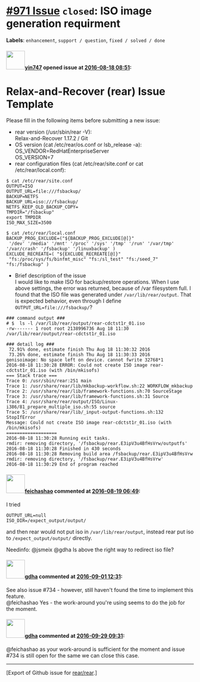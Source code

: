 [\#971 Issue](https://github.com/rear/rear/issues/971) `closed`: ISO image generation requirment
================================================================================================

**Labels**: `enhancement`, `support / question`, `fixed / solved / done`

#### <img src="https://avatars.githubusercontent.com/u/16514554?v=4" width="50">[yin747](https://github.com/yin747) opened issue at [2016-08-18 08:51](https://github.com/rear/rear/issues/971):

Relax-and-Recover (rear) Issue Template
=======================================

Please fill in the following items before submitting a new issue:

-   rear version (/usr/sbin/rear -V):  
    Relax-and-Recover 1.17.2 / Git
-   OS version (cat /etc/rear/os.conf or lsb\_release -a):  
    OS\_VENDOR=RedHatEnterpriseServer  
    OS\_VERSION=7
-   rear configuration files (cat /etc/rear/site.conf or cat
    /etc/rear/local.conf):

<!-- -->

    $ cat /etc/rear/site.conf
    OUTPUT=ISO
    OUTPUT_URL=file:///fsbackup/
    BACKUP=NETFS
    BACKUP_URL=iso:///fsbackup/
    NETFS_KEEP_OLD_BACKUP_COPY=
    TMPDIR="/fsbackup"
    export TMPDIR
    ISO_MAX_SIZE=3500

    $ cat /etc/rear/local.conf
    BACKUP_PROG_EXCLUDE=("${BACKUP_PROG_EXCLUDE[@]}"
     '/dev' '/media' '/mnt' '/proc' '/sys' '/tmp' '/run' '/var/tmp' '/var/crash' '/fsbackup' '/linuxbackup' )
    EXCLUDE_RECREATE=( "${EXCLUDE_RECREATE[@]}"
     "fs:/proc/sys/fs/binfmt_misc" "fs:/sl_test" "fs:/seed_7" "fs:/fsbackup" )

-   Brief description of the issue  
    I would like to make ISO for backup/restore operations. When I use
    above settings, the error was returned, because of /var filesystem
    full. I found that the ISO file was generated under
    `/var/lib/rear/output`. That is expected behavior, even through I
    define `OUTPUT_URL=file:///fsbackup/`?

<!-- -->

    ### command output ###
    # $  ls -l /var/lib/rear/output/rear-cdctst1r_01.iso
    -rw------- 1 root root 2138996736 Aug 18 11:30 /var/lib/rear/output/rear-cdctst1r_01.iso

    ### detail log ###
     72.91% done, estimate finish Thu Aug 18 11:30:32 2016
     73.26% done, estimate finish Thu Aug 18 11:30:33 2016
    genisoimage: No space left on device. cannot fwrite 32768*1
    2016-08-18 11:30:28 ERROR: Could not create ISO image rear-cdctst1r_01.iso (with /bin/mkisofs)
    === Stack trace ===
    Trace 0: /usr/sbin/rear:251 main
    Trace 1: /usr/share/rear/lib/mkbackup-workflow.sh:22 WORKFLOW_mkbackup
    Trace 2: /usr/share/rear/lib/framework-functions.sh:70 SourceStage
    Trace 3: /usr/share/rear/lib/framework-functions.sh:31 Source
    Trace 4: /usr/share/rear/output/ISO/Linux-i386/81_prepare_multiple_iso.sh:55 source
    Trace 5: /usr/share/rear/lib/_input-output-functions.sh:132 StopIfError
    Message: Could not create ISO image rear-cdctst1r_01.iso (with /bin/mkisofs)
    ===================
    2016-08-18 11:30:28 Running exit tasks.
    rmdir: removing directory, '/fsbackup/rear.E3ipV3u4BfHsVrw/outputfs'
    2016-08-18 11:30:28 Finished in 430 seconds
    2016-08-18 11:30:28 Removing build area /fsbackup/rear.E3ipV3u4BfHsVrw
    rmdir: removing directory, '/fsbackup/rear.E3ipV3u4BfHsVrw'
    2016-08-18 11:30:29 End of program reached

#### <img src="https://avatars.githubusercontent.com/u/5936879?u=a7eba8a928ad88de6621bf5a84ebff69a8291dc1&v=4" width="50">[feichashao](https://github.com/feichashao) commented at [2016-08-19 06:49](https://github.com/rear/rear/issues/971#issuecomment-240941893):

I tried

    OUTPUT_URL=null
    ISO_DIR=/expect_output/output/

and then rear would not put iso in `/var/lib/rear/output`, instead rear
put iso to `/expect_output/output/` directly.

Needinfo: @jsmeix @gdha Is above the right way to redirect iso file?

#### <img src="https://avatars.githubusercontent.com/u/888633?u=cdaeb31efcc0048d3619651aa18dd4b76e636b21&v=4" width="50">[gdha](https://github.com/gdha) commented at [2016-09-01 12:31](https://github.com/rear/rear/issues/971#issuecomment-244064158):

See also issue \#734 - however, still haven't found the time to
implement this feature.  
@feichashao Yes - the work-around you're using seems to do the job for
the moment.

#### <img src="https://avatars.githubusercontent.com/u/888633?u=cdaeb31efcc0048d3619651aa18dd4b76e636b21&v=4" width="50">[gdha](https://github.com/gdha) commented at [2016-09-29 09:31](https://github.com/rear/rear/issues/971#issuecomment-250416866):

@feichashao as your work-around is sufficient for the moment and issue
\#734 is still open for the same we can close this case.

------------------------------------------------------------------------

\[Export of Github issue for
[rear/rear](https://github.com/rear/rear).\]
